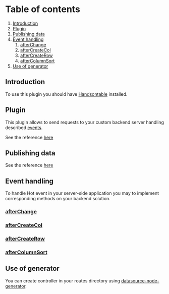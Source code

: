 # Table of contents
1. [Introduction](#introduction)
2. [Plugin](#plugin)
3. [Publishing data](#publishing-data)
3. [Event handling](#event-handling)
    1. [afterChange](#afterChange)
    2. [afterCreateCol](#afterCreateCol)
    3. [afterCreateRow](#afterCreateRow)
    4. [afterColumnSort](#afterColumnSort)
4. [Use of generator](#generator)

## Introduction 

To use this plugin you should have [Handsontable](https://handsontable.com/download) installed.

## Plugin
This plugin allows to send requests to your custom backend server handling described [events](https://github.com/handsoncode-apps/datasource-node/tree/master/doc#event-handling).

See the reference [here](https://github.com/handsoncode-apps/datasource-connector/blob/master/doc/datasourceConnectorPlugin.md)  

## Publishing data 

See the reference [here](./data.md)

## Event handling

To handle Hot event in your server-side application you may to implement corresponding methods on your backend solution.

### [afterChange](./afterChange.md)<a name="afterChange"></a>


### [afterCreateCol](./afterCreateCol.md)<a name="afterCreateCol"></a>


### [afterCreateRow](./afterCreateRow.md) <a name="afterCreateRow"></a>


### [afterColumnSort](./afterCreateRow.md) <a name="afterCreateRow"></a>


## Use of generator

You can create controller in your routes directory using [datasource-node-generator](./doc/datasource-node-generator.md).